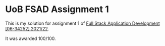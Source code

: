 # UoB FSAD Assignment 1

This is my solution for assignment 1 of [Full Stack Application Development [06-34252] 2021/22](https://www.cs.bham.ac.uk/internal/modules/2021/06-34252/).

It was awarded 100/100.
